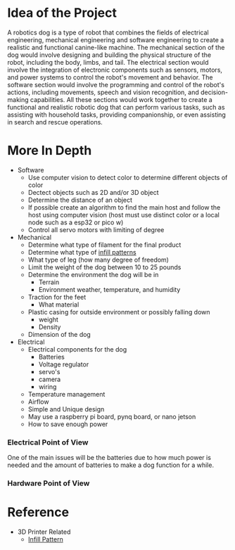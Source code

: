 # Idea of the Project

A robotics dog is a type of robot that combines the fields of electrical engineering, mechanical engineering and software engineering to create a realistic and functional canine-like machine. The mechanical section of the dog would involve designing and building the physical structure of the robot, including the body, limbs, and tail. The electrical section would involve the integration of electronic components such as sensors, motors, and power systems to control the robot's movement and behavior. The software section would involve the programming and control of the robot's actions, including movements, speech and vision recognition, and decision-making capabilities. All these sections would work together to create a functional and realistic robotic dog that can perform various tasks, such as assisting with household tasks, providing companionship, or even assisting in search and rescue operations.

# More In Depth

- Software
  - Use computer vision to detect color to determine different objects of color
  - Dectect objects such as 2D and/or 3D object 
  - Determine the distance of an object
  - If possible create an algorithm to find the main host and follow the host using computer vision (host must use distinct color or a local node such as a esp32 or pico w)
  - Control all servo motors with limiting of degree
- Mechanical
  - Determine what type of filament for the final product
  - Determine what type of [infill patterns](https://all3dp.com/2/cura-infill-patterns-all-you-need-to-know/)
  - What type of leg (how many degree of freedom)
  - Limit the weight of the dog between 10 to 25 pounds
  - Determine the environment the dog will be in
    - Terrain
    - Environment weather, temperature, and humidity
  - Traction for the feet
    - What material
  - Plastic casing for outside environment or possibly falling down 
    - weight
    - Density
  - Dimension of the dog
- Electrical
  - Electrical components for the dog
    - Batteries
    - Voltage regulator
    - servo's
    - camera
    - wiring
  - Temperature management
  - Airflow
  - Simple and Unique design
  - May use a raspberry pi board, pynq board, or nano jetson
  - How to save enough power 
  

### Electrical Point of View

One of the main issues will be the batteries due to how much power is needed and the amount of batteries to make a dog function for a while. 



### Hardware Point of View


# Reference
- 3D Printer Related
  - [Infill Pattern](https://all3dp.com/2/cura-infill-patterns-all-you-need-to-know/)

